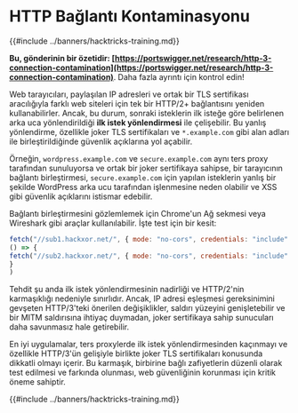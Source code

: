 # HTTP Bağlantı Kontaminasyonu

{{#include ../banners/hacktricks-training.md}}

**Bu, gönderinin bir özetidir: [https://portswigger.net/research/http-3-connection-contamination](https://portswigger.net/research/http-3-connection-contamination)**. Daha fazla ayrıntı için kontrol edin!

Web tarayıcıları, paylaşılan IP adresleri ve ortak bir TLS sertifikası aracılığıyla farklı web siteleri için tek bir HTTP/2+ bağlantısını yeniden kullanabilirler. Ancak, bu durum, sonraki isteklerin ilk isteğe göre belirlenen arka uca yönlendirildiği **ilk istek yönlendirmesi** ile çelişebilir. Bu yanlış yönlendirme, özellikle joker TLS sertifikaları ve `*.example.com` gibi alan adları ile birleştirildiğinde güvenlik açıklarına yol açabilir.

Örneğin, `wordpress.example.com` ve `secure.example.com` aynı ters proxy tarafından sunuluyorsa ve ortak bir joker sertifikaya sahipse, bir tarayıcının bağlantı birleştirmesi, `secure.example.com` için yapılan isteklerin yanlış bir şekilde WordPress arka ucu tarafından işlenmesine neden olabilir ve XSS gibi güvenlik açıklarını istismar edebilir.

Bağlantı birleştirmesini gözlemlemek için Chrome'un Ağ sekmesi veya Wireshark gibi araçlar kullanılabilir. İşte test için bir kesit:
```javascript
fetch("//sub1.hackxor.net/", { mode: "no-cors", credentials: "include" }).then(
() => {
fetch("//sub2.hackxor.net/", { mode: "no-cors", credentials: "include" })
}
)
```
Tehdit şu anda ilk istek yönlendirmesinin nadirliği ve HTTP/2'nin karmaşıklığı nedeniyle sınırlıdır. Ancak, IP adresi eşleşmesi gereksinimini gevşeten HTTP/3'teki önerilen değişiklikler, saldırı yüzeyini genişletebilir ve bir MITM saldırısına ihtiyaç duymadan, joker sertifikaya sahip sunucuları daha savunmasız hale getirebilir.

En iyi uygulamalar, ters proxylerde ilk istek yönlendirmesinden kaçınmayı ve özellikle HTTP/3'ün gelişiyle birlikte joker TLS sertifikaları konusunda dikkatli olmayı içerir. Bu karmaşık, birbirine bağlı zafiyetlerin düzenli olarak test edilmesi ve farkında olunması, web güvenliğinin korunması için kritik öneme sahiptir.

{{#include ../banners/hacktricks-training.md}}
